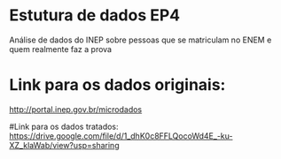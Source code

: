 # Estutura de dados EP4
Análise de dados do INEP sobre pessoas que se matriculam no ENEM e quem realmente faz a prova

# Link para os dados originais:
http://portal.inep.gov.br/microdados

#Link para os dados tratados:
https://drive.google.com/file/d/1_dhK0c8FFLQocoWd4E_-ku-XZ_klaWab/view?usp=sharing
